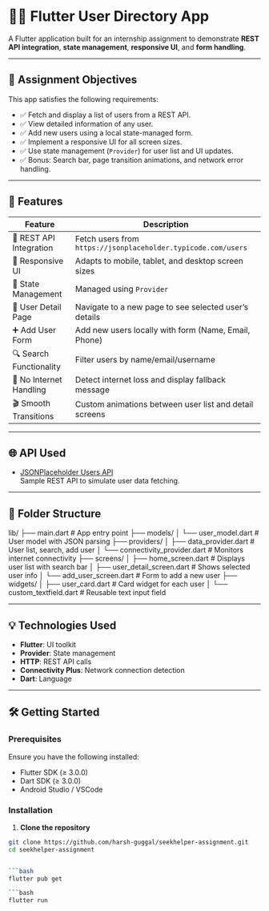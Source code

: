 # 👨‍💻 Flutter User Directory App

A Flutter application built for an internship assignment to demonstrate **REST API integration**, **state management**, **responsive UI**, and **form handling**.

---

## 📌 Assignment Objectives

This app satisfies the following requirements:

- ✅ Fetch and display a list of users from a REST API.
- ✅ View detailed information of any user.
- ✅ Add new users using a local state-managed form.
- ✅ Implement a responsive UI for all screen sizes.
- ✅ Use state management (`Provider`) for user list and UI updates.
- ✅ Bonus: Search bar, page transition animations, and network error handling.

---

## 🧪 Features

| Feature                      | Description                                                              |
|-----------------------------|--------------------------------------------------------------------------|
| 📡 REST API Integration      | Fetch users from `https://jsonplaceholder.typicode.com/users`            |
| 📱 Responsive UI             | Adapts to mobile, tablet, and desktop screen sizes                       |
| 🧠 State Management          | Managed using `Provider`                                                 |
| 👤 User Detail Page          | Navigate to a new page to see selected user’s details                    |
| ➕ Add User Form             | Add new users locally with form (Name, Email, Phone)                     |
| 🔍 Search Functionality      | Filter users by name/email/username                                      |
| 🛑 No Internet Handling      | Detect internet loss and display fallback message                        |
| 🎬 Smooth Transitions        | Custom animations between user list and detail screens                   |

---

## 🌐 API Used

- [JSONPlaceholder Users API](https://jsonplaceholder.typicode.com/users)  
  Sample REST API to simulate user data fetching.

---

## 📁 Folder Structure

lib/
├── main.dart # App entry point
├── models/
│ └── user_model.dart # User model with JSON parsing
├── providers/
│ ├── data_provider.dart # User list, search, add user
│ └── connectivity_provider.dart # Monitors internet connectivity
├── screens/
│ ├── home_screen.dart # Displays user list with search bar
│ ├── user_detail_screen.dart # Shows selected user info
│ └── add_user_screen.dart # Form to add a new user
├── widgets/
│ ├── user_card.dart # Card widget for each user
│ └── custom_textfield.dart # Reusable text input field


---

## 💡 Technologies Used

- **Flutter**: UI toolkit
- **Provider**: State management
- **HTTP**: REST API calls
- **Connectivity Plus**: Network connection detection
- **Dart**: Language

---

## 🛠️ Getting Started

### Prerequisites

Ensure you have the following installed:

- Flutter SDK (≥ 3.0.0)
- Dart SDK (≥ 3.0.0)
- Android Studio / VSCode

### Installation

1. **Clone the repository**

```bash
git clone https://github.com/harsh-guggal/seekhelper-assignment.git
cd seekhelper-assignment


```bash
flutter pub get

```bash
flutter run
